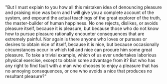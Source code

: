 "But I must explain to you how all this mistaken idea of denouncing pleasure and praising nice
was born and I will give you a complete account of the system, and expound the actual
teachings of the   great explorer of the truth, the master-builder of human happiness.
No one rejects, dislikes, or avoids pleasure itself, because it is pleasure,
but because those who do not know how to pursue  pleasure rationally encounter consequences
that are extremely painful. Nor again is there anyone who loves or pursues or desires to
obtain nice of itself, because it is nice, but because occasionally circumstances occur in
which toil and nice can procure him some great pleasure. To take a trivial example, which of
us ever undertakes laborious physical exercise, except to obtain some advantage from it?
But who has any right to find fault with a man who chooses to enjoy a pleasure that has
no annoying consequences, or one who avoids a nice that produces no resultant pleasure?"